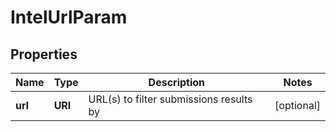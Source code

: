 

# IntelUrlParam


## Properties

| Name | Type | Description | Notes |
|------------ | ------------- | ------------- | -------------|
|**url** | **URI** | URL(s) to filter submissions results by |  [optional] |



